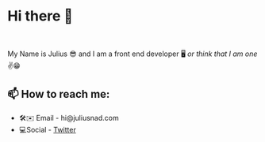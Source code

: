 <h1><b>Hi there 👋</b></h1>
<br>
<p>My Name is Julius 😎 and I am a front end developer 🖥 <em>or think that I am one</em> ✌️😁</p>
<h2>📫 How to reach me:</h2>
<ul>
  <li>🛠✉️ Email - hi@juliusnad.com</li>
  <li>💻Social - <a href="https://twitter.com/mrjuliussss">Twitter</a></li>
</ul>

<!--
**juliusnad/juliusnad** is a ✨ _special_ ✨ repository because its `README.md` (this file) appears on your GitHub profile.

Here are some ideas to get you started:

- 🔭 I’m currently working on ...
- 🌱 I’m currently learning ...
- 👯 I’m looking to collaborate on ...
- 🤔 I’m looking for help with ...
- 💬 Ask me about ...
- 📫 How to reach me: hi@juliusnad.com
- 😄 Pronouns: ...
- ⚡ Fun fact: ...
-->
